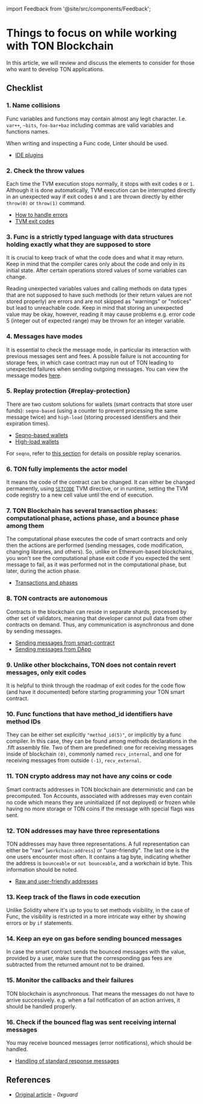 import Feedback from '@site/src/components/Feedback';

# Things to focus on while working with TON Blockchain

In this article, we will review and discuss the elements to consider for those who want to develop TON applications.

## Checklist

### 1. Name collisions

Func variables and functions may contain almost any legit character. I.e. `var++`, `~bits`, `foo-bar+baz` including commas are valid variables and functions names.

When writing and inspecting a Func code, Linter should be used.

- [IDE plugins](/v3/documentation/smart-contracts/getting-started/ide-plugins/)

### 2. Check the throw values

Each time the TVM execution stops normally, it stops with exit codes `0` or `1`. Although it is done automatically, TVM execution can be interrupted directly in an unexpected way if exit codes `0` and `1` are thrown directly by either `throw(0)` or `throw(1)` command.

- [How to handle errors](/v3/documentation/smart-contracts/func/docs/builtins#throwing-exceptions)
- [TVM exit codes](/v3/documentation/tvm/tvm-exit-codes)

### 3. Func is a strictly typed language with data structures holding exactly what they are supposed to store

It is crucial to keep track of what the code does and what it may return. Keep in mind that the compiler cares only about the code and only in its initial state. After certain operations stored values of some variables can change.

Reading unexpected variables values and calling methods on data types that are not supposed to have such methods (or their return values are not stored properly) are errors and are not skipped as "warnings" or "notices" but lead to unreachable code. Keep in mind that storing an unexpected value may be okay, however, reading it may cause problems e.g. error code 5 (integer out of expected range) may be thrown for an integer variable.

### 4. Messages have modes

It is essential to check the message mode, in particular its interaction with previous messages sent and fees. A possible failure is not accounting for storage fees, in which case contract may run out of TON leading to unexpected failures when sending outgoing messages. You can view the message modes [here](/v3/documentation/smart-contracts/message-management/sending-messages#message-modes).

### 5. Replay protection {#replay-protection}

There are two custom solutions for wallets (smart contracts that store user funds): `seqno-based` (using a counter to prevent processing the same message twice) and `high-load` (storing processed identifiers and their expiration times).

- [Seqno-based wallets](/v3/guidelines/dapps/asset-processing/payments-processing/#seqno-based-wallets)
- [High-load wallets](/v3/guidelines/dapps/asset-processing/payments-processing/#high-load-wallets)

For `seqno`, refer to [this section](/v3/documentation/smart-contracts/message-management/sending-messages#mode3) for details on possible replay scenarios.

### 6. TON fully implements the actor model

It means the code of the contract can be changed. It can either be changed permanently, using [`SETCODE`](/v3/documentation/smart-contracts/func/docs/stdlib#set_code) TVM directive, or in runtime, setting the TVM code registry to a new cell value until the end of execution.

### 7. TON Blockchain has several transaction phases: computational phase, actions phase, and a bounce phase among them

The computational phase executes the code of smart contracts and only then the actions are performed (sending messages, code modification, changing libraries, and others). So, unlike on Ethereum-based blockchains, you won't see the computational phase exit code if you expected the sent message to fail, as it was performed not in the computational phase, but later, during the action phase.

- [Transactions and phases](/v3/documentation/tvm/tvm-overview#transactions-and-phases)

### 8. TON contracts are autonomous

Contracts in the blockchain can reside in separate shards, processed by other set of validators, meaning that developer cannot pull data from other contracts on demand. Thus, any communication is asynchronous and done by sending messages.

- [Sending messages from smart-contract](/v3/documentation/smart-contracts/message-management/sending-messages)
- [Sending messages from DApp](/v3/guidelines/ton-connect/guidelines/sending-messages)

### 9. Unlike other blockchains, TON does not contain revert messages, only exit codes

It is helpful to think through the roadmap of exit codes for the code flow (and have it documented) before starting programming your TON smart contract.

### 10. Func functions that have method_id identifiers have method IDs

They can be either set explicitly `"method_id(5)"`, or implicitly by a func compiler. In this case, they can be found among methods declarations in the .fift assembly file. Two of them are predefined: one for receiving messages inside of blockchain `(0)`, commonly named `recv_internal`, and one for receiving messages from outside `(-1)`, `recv_external`.

### 11. TON crypto address may not have any coins or code

Smart contracts addresses in TON blockchain are deterministic and can be precomputed. Ton Accounts, associated with addresses may even contain no code which means they are uninitialized (if not deployed) or frozen while having no more storage or TON coins if the message with special flags was sent.

### 12. TON addresses may have three representations

TON addresses may have three representations.
A full representation can either be "raw" (`workchain:address`) or "user-friendly". The last one is the one users encounter most often. It contains a tag byte, indicating whether the address is `bounceable` or `not bounceable`, and a workchain id byte. This information should be noted.

- [Raw and user-friendly addresses](/v3/documentation/smart-contracts/addresses#raw-and-user-friendly-addresses)

### 13. Keep track of the flaws in code execution

Unlike Solidity where it's up to you to set methods visibility, in the case of Func, the visibility is restricted in a more intricate way either by showing errors or by `if` statements.

### 14. Keep an eye on gas before sending bounced messages

In case the smart contract sends the bounced messages with the value, provided by a user, make sure that the corresponding gas fees are subtracted from the returned amount not to be drained.

### 15. Monitor the callbacks and their failures

TON blockchain is asynchronous. That means the messages do not have to arrive successively. e.g. when a fail notification of an action arrives, it should be handled properly.

### 16. Check if the bounced flag was sent receiving internal messages

You may receive bounced messages (error notifications), which should be handled.

- [Handling of standard response messages](/v3/documentation/smart-contracts/message-management/internal-messages#handling-of-standard-response-messages)

## References

- [Original article](https://0xguard.com/things_to_focus_on_while_working_with_ton_blockchain) - *0xguard*

<Feedback />

